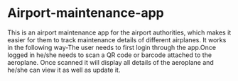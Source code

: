 # Airport-maintenance-app
This is an airport maintenance app for the airport authorities, which makes it easier for them to track maintenance details of different airplanes. It works in the following way-The user needs to first login through the app.Once logged in he/she needs to scan a QR
code or barcode attached to the aeroplane. Once scanned it will display all details of the aeroplane and he/she can view it as well as 
update it.
